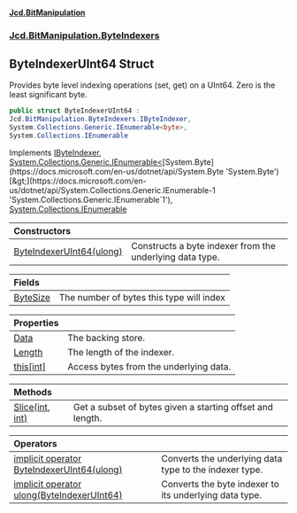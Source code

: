 #### [Jcd.BitManipulation](index.md 'index')
### [Jcd.BitManipulation.ByteIndexers](Jcd.BitManipulation.ByteIndexers.md 'Jcd.BitManipulation.ByteIndexers')

## ByteIndexerUInt64 Struct

Provides byte level indexing operations (set, get) on a UInt64. Zero is the least significant byte.

```csharp
public struct ByteIndexerUInt64 :
Jcd.BitManipulation.ByteIndexers.IByteIndexer,
System.Collections.Generic.IEnumerable<byte>,
System.Collections.IEnumerable
```

Implements [IByteIndexer](Jcd.BitManipulation.ByteIndexers.IByteIndexer.md 'Jcd.BitManipulation.ByteIndexers.IByteIndexer'), [System.Collections.Generic.IEnumerable&lt;](https://docs.microsoft.com/en-us/dotnet/api/System.Collections.Generic.IEnumerable-1 'System.Collections.Generic.IEnumerable`1')[System.Byte](https://docs.microsoft.com/en-us/dotnet/api/System.Byte 'System.Byte')[&gt;](https://docs.microsoft.com/en-us/dotnet/api/System.Collections.Generic.IEnumerable-1 'System.Collections.Generic.IEnumerable`1'), [System.Collections.IEnumerable](https://docs.microsoft.com/en-us/dotnet/api/System.Collections.IEnumerable 'System.Collections.IEnumerable')

| Constructors | |
| :--- | :--- |
| [ByteIndexerUInt64(ulong)](Jcd.BitManipulation.ByteIndexers.ByteIndexerUInt64.ByteIndexerUInt64(ulong).md 'Jcd.BitManipulation.ByteIndexers.ByteIndexerUInt64.ByteIndexerUInt64(ulong)') | Constructs a byte indexer from the underlying data type. |

| Fields | |
| :--- | :--- |
| [ByteSize](Jcd.BitManipulation.ByteIndexers.ByteIndexerUInt64.ByteSize.md 'Jcd.BitManipulation.ByteIndexers.ByteIndexerUInt64.ByteSize') | The number of bytes this type will index |

| Properties | |
| :--- | :--- |
| [Data](Jcd.BitManipulation.ByteIndexers.ByteIndexerUInt64.Data.md 'Jcd.BitManipulation.ByteIndexers.ByteIndexerUInt64.Data') | The backing store. |
| [Length](Jcd.BitManipulation.ByteIndexers.ByteIndexerUInt64.Length.md 'Jcd.BitManipulation.ByteIndexers.ByteIndexerUInt64.Length') | The length of the indexer. |
| [this[int]](Jcd.BitManipulation.ByteIndexers.ByteIndexerUInt64.this[int].md 'Jcd.BitManipulation.ByteIndexers.ByteIndexerUInt64.this[int]') | Access bytes from the underlying data. |

| Methods | |
| :--- | :--- |
| [Slice(int, int)](Jcd.BitManipulation.ByteIndexers.ByteIndexerUInt64.Slice(int,int).md 'Jcd.BitManipulation.ByteIndexers.ByteIndexerUInt64.Slice(int, int)') | Get a subset of bytes given a starting offset and length. |

| Operators | |
| :--- | :--- |
| [implicit operator ByteIndexerUInt64(ulong)](Jcd.BitManipulation.ByteIndexers.ByteIndexerUInt64.op_ImplicitJcd.BitManipulation.ByteIndexers.ByteIndexerUInt64(ulong).md 'Jcd.BitManipulation.ByteIndexers.ByteIndexerUInt64.op_Implicit Jcd.BitManipulation.ByteIndexers.ByteIndexerUInt64(ulong)') | Converts the underlying data type to the indexer type. |
| [implicit operator ulong(ByteIndexerUInt64)](Jcd.BitManipulation.ByteIndexers.ByteIndexerUInt64.op_Implicitulong(Jcd.BitManipulation.ByteIndexers.ByteIndexerUInt64).md 'Jcd.BitManipulation.ByteIndexers.ByteIndexerUInt64.op_Implicit ulong(Jcd.BitManipulation.ByteIndexers.ByteIndexerUInt64)') | Converts the byte indexer to its underlying data type. |

